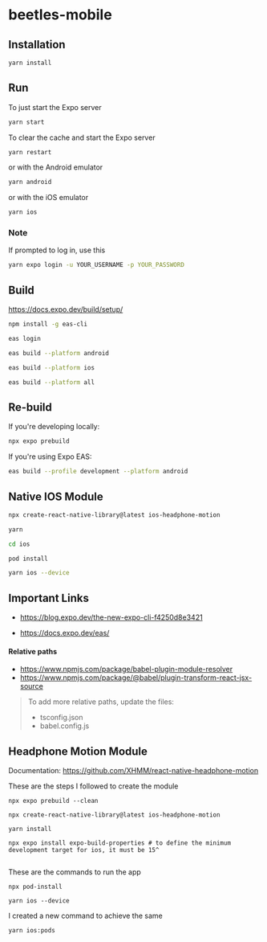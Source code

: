 # beetles-mobile

## Installation

```bash
yarn install
```

## Run
To just start the Expo server
```bash
yarn start
```
To clear the cache and start the Expo server
```bash
yarn restart
```
or with the Android emulator
```bash
yarn android
```
or with the iOS emulator
```bash
yarn ios
```
### Note
If prompted to log in, use this
```bash
yarn expo login -u YOUR_USERNAME -p YOUR_PASSWORD
```

## Build
https://docs.expo.dev/build/setup/

```bash
npm install -g eas-cli
```

```bash
eas login
```

```bash
eas build --platform android
```

```bash
eas build --platform ios
```

```bash
eas build --platform all
```

## Re-build

If you're developing locally:
```bash
npx expo prebuild
```
If you're using Expo EAS:
```bash
eas build --profile development --platform android
```


## Native IOS Module
```bash
npx create-react-native-library@latest ios-headphone-motion
```

```bash
yarn
```

```bash
cd ios
```

```bash
pod install
```

```bash
yarn ios --device
```


## Important Links

- https://blog.expo.dev/the-new-expo-cli-f4250d8e3421

- https://docs.expo.dev/eas/

#### Relative paths
- https://www.npmjs.com/package/babel-plugin-module-resolver
- https://www.npmjs.com/package/@babel/plugin-transform-react-jsx-source

> To add more relative paths, update the files: 
> - tsconfig.json
> - babel.config.js


## Headphone Motion Module

Documentation: https://github.com/XHMM/react-native-headphone-motion

These are the steps I followed to create the module
```
npx expo prebuild --clean

npx create-react-native-library@latest ios-headphone-motion

yarn install

npx expo install expo-build-properties # to define the minimum development target for ios, it must be 15^


```

These are the commands to run the app
```
npx pod-install

yarn ios --device
```

I created a new command to achieve the same
```
yarn ios:pods
```
